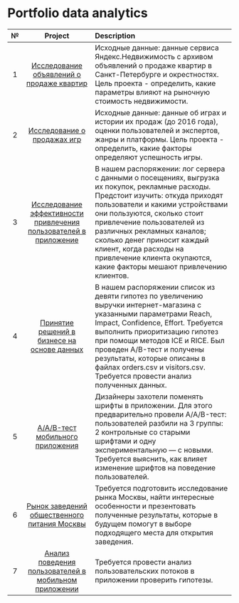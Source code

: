 # Portfolio data analytics

| № | Project    | Description    |
| :---:   | :---: | :--- |
| 1 | [Исследование объявлений о продаже квартир](https://github.com/Divshch/portfolio/tree/main/1.%20Apartments%20sales%20research)   | Исходные данные: данные сервиса Яндекс.Недвижимость с архивом объявлений о продаже квартир в Санкт-Петербурге и окрестностях. Цель проекта - определить, какие параметры влияют на рыночную стоимость недвижимости.  |
| 2 | [Исследование о продажах игр](https://github.com/Divshch/portfolio/tree/main/2.%20Games%20sales%20research)   | Исходные данные: данные об играх и истории их продаж (до 2016 года), оценки пользователей и экспертов, жанры и платформы. Цель проекта - определить, какие факторы определяют успешность игры.  |
| 3 | [Исследование эффективности привлечения пользователей в приложение](https://github.com/Divshch/portfolio/tree/main/3.%20Business%20metrics)   | В нашем распоряжении: лог сервера с данными о посещениях, выгрузка их покупок, рекламные расходы. Предстоит изучить: откуда приходят пользователи и какими устройствами они пользуются, сколько стоит привлечение пользователей из различных рекламных каналов; сколько денег приносит каждый клиент, когда расходы на привлечение клиента окупаются, какие факторы мешают привлечению клиентов.  |
| 4 | [Принятие решений в бизнесе на основе данных](https://github.com/Divshch/portfolio/tree/main/4.%20A-B%20testing%20platform)   | В нашем распоряжении список из девяти гипотез по увеличению выручки интернет-магазина с указанными параметрами Reach, Impact, Confidence, Effort. Требуется выполнить приоритизацию гипотез при помощи методов ICE и RICE. Был проведен A/B-тест и получены результаты, которые описаны в файлах orders.csv и visitors.csv. Требуется провести анализ полученных данных.   |
| 5 | [A/A/B-тест мобильного приложения](https://github.com/Divshch/portfolio/tree/main/5.%20A-A-B%20testing)   | Дизайнеры захотели поменять шрифты в приложении. Для этого предварительно провели A/A/B-тест: пользователей разбили на 3 группы: 2 контрольные со старыми шрифтами и одну экспериментальную — с новыми. Требуется выяснить, как влияет изменение шрифтов на поведение пользователей.   |
| 6 | [Рынок заведений общественного питания Москвы](https://github.com/Divshch/portfolio/tree/main/6.%20Moscow%20catering%20reserch)   | Требуется подготовить исследование рынка Москвы, найти интересные особенности и презентовать полученные результаты, которые в будущем помогут в выборе подходящего места для открытия заведения.   |
| 7 | [Анализ поведения пользователей в мобильном приложении](https://github.com/Divshch/portfolio/tree/main/6.%20Moscow%20catering%20reserch)  | Требуется провести анализ пользовательских потоков в приложении проверить гипотезы.   |
